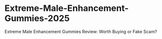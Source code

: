 # Extreme-Male-Enhancement-Gummies-2025
Extreme Male Enhancement Gummies Review: Worth Buying or Fake Scam?
